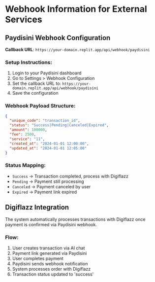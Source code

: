 # Webhook Information for External Services

## Paydisini Webhook Configuration

**Callback URL**: `https://your-domain.replit.app/api/webhook/paydisini`

### Setup Instructions:
1. Login to your Paydisini dashboard
2. Go to Settings > Webhook Configuration  
3. Set the callback URL to: `https://your-domain.replit.app/api/webhook/paydisini`
4. Save the configuration

### Webhook Payload Structure:
```json
{
  "unique_code": "transaction_id",
  "status": "Success|Pending|Canceled|Expired",
  "amount": 100000,
  "fee": 2500,
  "service": "11",
  "created_at": "2024-01-01 12:00:00",
  "updated_at": "2024-01-01 12:05:00"
}
```

### Status Mapping:
- `Success` → Transaction completed, process with Digiflazz
- `Pending` → Payment still processing
- `Canceled` → Payment canceled by user
- `Expired` → Payment link expired

## Digiflazz Integration

The system automatically processes transactions with Digiflazz once payment is confirmed via Paydisini webhook.

### Flow:
1. User creates transaction via AI chat
2. Payment link generated via Paydisini
3. User completes payment
4. Paydisini sends webhook notification
5. System processes order with Digiflazz
6. Transaction status updated to 'success'
